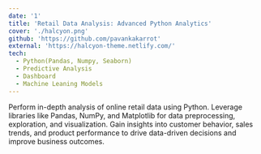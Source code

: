 ```yaml
---
date: '1'
title: 'Retail Data Analysis: Advanced Python Analytics'
cover: './halcyon.png'
github: 'https://github.com/pavankakarrot'
external: 'https://halcyon-theme.netlify.com/'
tech:
  - Python(Pandas, Numpy, Seaborn)
  - Predictive Analysis
  - Dashboard
  - Machine Leaning Models
---
```


Perform in-depth analysis of online retail data using Python. Leverage libraries like Pandas, NumPy, and Matplotlib for data preprocessing, exploration, and visualization. Gain insights into customer behavior, sales trends, and product performance to drive data-driven decisions and improve business outcomes.
